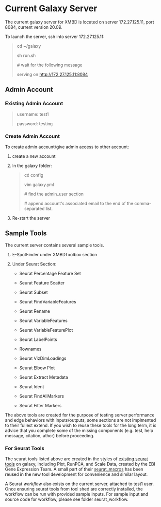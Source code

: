 # Current Galaxy Server 

The current galaxy server for XMBD is located on server 172.27.125.11, port 8084, current version 20.09. 

To launch the server, ssh into server 172.27.125.11: 

> cd ~/galaxy
>
> sh run.sh 
>
> \# wait for the following message 
> 
> serving on http://172.27.125.11:8084

## Admin Account 
### Existing Admin Account 
> username: test1
>
> password: testing

### Create Admin Account 
To create admin account/give admin access to other account: 

1. create a new account 
2. In the galaxy folder: 

    > cd config 
    >
    > vim galaxy.yml
    >
    >\# find the admin_user section
    >
    >\# append account's associated email to the end of the comma-separated list.
3. Re-start the server 


## Sample Tools

The current server contains several sample tools.

1. E-SpotFinder under XMBDToolbox section

2. Under Seurat Section: 

    * Seurat Percentage Feature Set

    * Seurat Feature Scatter

    * Seurat Subset 

    * Seurat FindVariableFeatures 

    * Seurat Rename 

    * Seurat VariableFeatures 

    * Seurat VariableFeaturePlot

    * Seurat LabelPoints 

    * Rownames 

    * Seurat VizDimLoadings 

    * Seurat Elbow Plot 

    * Seurat Extract Metadata 

    * Seurat Ident 

    * Seurat FindAllMarkers 

    * Seurat Filter Markers 

The above tools are created for the purpose of testing server performance and edge behaviors with inputs/outputs, some sections are not implmented to their fullest extend. If you wish to reuse these tools for the long term, it is advice that you complete some of the missing components (e.g. test, help message, citation, athor) before proceeding. 

### For Seurat Tools
The seurat tools listed above are created in the styles of [existing seurat tools](https://github.com/ebi-gene-expression-group/container-galaxy-sc-tertiary/tree/main/tools/tertiary-analysis/seurat) on galaxy, including Plot, RunPCA, and Scale Data, created by the EBI Gene Expression Team. A small part of their  [seurat_macros](https://github.com/ebi-gene-expression-group/container-galaxy-sc-tertiary/blob/main/tools/tertiary-analysis/seurat/seurat_macros.xml) has been reused in the new tool development for convenience and similar layout. 

A Seurat *workflow* also exists on the current server, attached to test1 user. Once ensuring seurat tools from tool shed are correctly installed, the workflow can be run with provided sample inputs. For sample input and source code for workflow, please see folder seurat_workflow.







